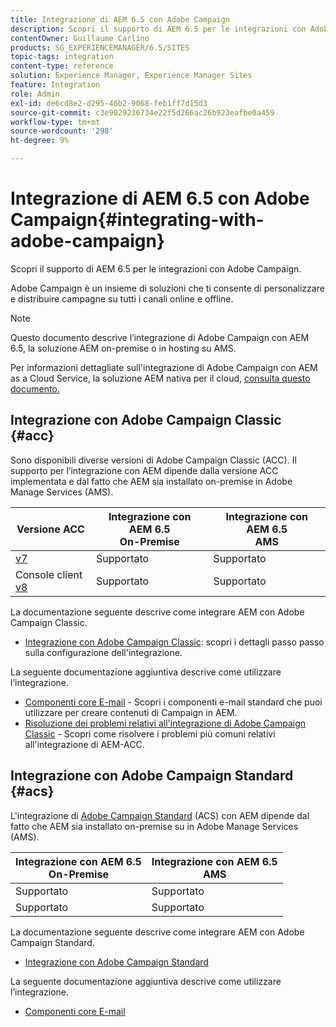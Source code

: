 ```yaml
---
title: Integrazione di AEM 6.5 con Adobe Campaign
description: Scopri il supporto di AEM 6.5 per le integrazioni con Adobe Campaign.
contentOwner: Guillaume Carlino
products: SG_EXPERIENCEMANAGER/6.5/SITES
topic-tags: integration
content-type: reference
solution: Experience Manager, Experience Manager Sites
feature: Integration
role: Admin
exl-id: de6cd8e2-d295-46b2-9068-feb1ff7d15d3
source-git-commit: c3e9029236734e22f5d266ac26b923eafbe0a459
workflow-type: tm+mt
source-wordcount: '298'
ht-degree: 9%

---
```


# Integrazione di AEM 6.5 con Adobe Campaign{#integrating-with-adobe-campaign}

Scopri il supporto di AEM 6.5 per le integrazioni con Adobe Campaign.

Adobe Campaign è un insieme di soluzioni che ti consente di personalizzare e distribuire campagne su tutti i canali online e offline.

>[!NOTE]
>
>Questo documento descrive l’integrazione di Adobe Campaign con AEM 6.5, la soluzione AEM on-premise o in hosting su AMS.
>
>Per informazioni dettagliate sull&#39;integrazione di Adobe Campaign con AEM as a Cloud Service, la soluzione AEM nativa per il cloud, [consulta questo documento.](https://experienceleague.adobe.com/docs/experience-manager-cloud-service/content/sites/integrations/campaign.html?lang=it)

## Integrazione con Adobe Campaign Classic {#acc}

Sono disponibili diverse versioni di Adobe Campaign Classic (ACC). Il supporto per l’integrazione con AEM dipende dalla versione ACC implementata e dal fatto che AEM sia installato on-premise in Adobe Manage Services (AMS).

| Versione ACC | Integrazione con AEM 6.5 <br>On-Premise | Integrazione con AEM 6.5<br>AMS |
|---|---|---|
| [v7](https://experienceleague.adobe.com/docs/campaign-classic.html?lang=it) | Supportato | Supportato |
| Console client [v8](https://experienceleague.adobe.com/docs/campaign-v8.html?lang=it) | Supportato | Supportato |

La documentazione seguente descrive come integrare AEM con Adobe Campaign Classic.

* [Integrazione con Adobe Campaign Classic](/help/sites-administering/campaignonpremise.md): scopri i dettagli passo passo sulla configurazione dell&#39;integrazione.

La seguente documentazione aggiuntiva descrive come utilizzare l’integrazione.

* [Componenti core E-mail](https://experienceleague.adobe.com/docs/experience-manager-core-components/using/email/introduction.html?lang=it) - Scopri i componenti e-mail standard che puoi utilizzare per creare contenuti di Campaign in AEM.
* [Risoluzione dei problemi relativi all&#39;integrazione di Adobe Campaign Classic](/help/sites-administering/troubleshooting-campaignintegration.md) - Scopri come risolvere i problemi più comuni relativi all&#39;integrazione di AEM-ACC.

## Integrazione con Adobe Campaign Standard {#acs}

L&#39;integrazione di [Adobe Campaign Standard](https://experienceleague.adobe.com/docs/campaign-standard.html?lang=it) (ACS) con AEM dipende dal fatto che AEM sia installato on-premise su in Adobe Manage Services (AMS).

| Integrazione con AEM 6.5 <br>On-Premise | Integrazione con AEM 6.5<br>AMS |
|---|---|
| Supportato | Supportato |
| Supportato | Supportato |

La documentazione seguente descrive come integrare AEM con Adobe Campaign Standard.

* [Integrazione con Adobe Campaign Standard](/help/sites-administering/campaignstandard.md)

La seguente documentazione aggiuntiva descrive come utilizzare l’integrazione.

* [Componenti core E-mail](https://experienceleague.adobe.com/docs/experience-manager-core-components/using/email/introduction.html?lang=it)
